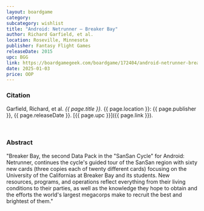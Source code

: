 ```yaml
---
layout: boardgame
category:
subcategory: wishlist
title: "Android: Netrunner – Breaker Bay"
author: Richard Garfield, et al.
location: Roseville, Minnesota
publisher: Fantasy Flight Games
releaseDate: 2015
upc: BGG
link: https://boardgamegeek.com/boardgame/172404/android-netrunner-breaker-bay
date: 2025-01-03
price: OOP
---
```


### Citation

Garfield, Richard, et al. *{{ page.title }}.* {{ page.location }}: {{ page.publisher }}, {{ page.releaseDate }}. [{{ page.upc }}]({{ page.link }}).

<br>


### Abstract

"Breaker Bay, the second Data Pack in the "SanSan Cycle" for Android: Netrunner, continues the cycle's guided tour of the SanSan region with sixty new cards (three copies each of twenty different cards) focusing on the University of the Californias at Breaker Bay and its students. New resources, programs, and operations reflect everything from their living conditions to their parties, as well as the knowledge they hope to obtain and the efforts the world's largest megacorps make to recruit the best and brightest of them."
